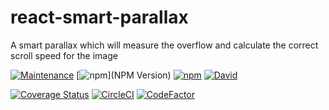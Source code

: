 # react-smart-parallax
A smart parallax which will measure the overflow and calculate the correct scroll speed for the image

[![Maintenance](https://img.shields.io/maintenance/yes/2017.svg)](Maintained) [![npm](https://img.shields.io/npm/v/react-smart-parallax.svg)](NPM Version) [![npm](https://img.shields.io/npm/l/react-smart-parallax.svg)](License) [![David](https://img.shields.io/david/HenriBeck/react-smart-parallax.svg)](Dependencies)

[![Coverage Status](https://coveralls.io/repos/github/HenriBeck/react-smart-parallax/badge.svg?branch=master)](https://coveralls.io/github/HenriBeck/react-smart-parallax?branch=master) [![CircleCI](https://img.shields.io/circleci/project/github/HenriBeck/react-smart-parallax/master.svg)](https://circleci.com/gh/HenriBeck/react-smart-parallax) [![CodeFactor](https://www.codefactor.io/repository/github/henribeck/react-smart-parallax/badge)](https://www.codefactor.io/repository/github/henribeck/react-smart-parallax)
